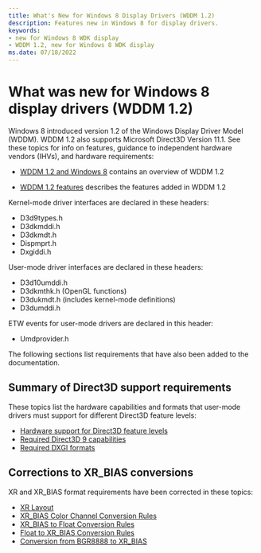 ```yaml
---
title: What's New for Windows 8 Display Drivers (WDDM 1.2)
description: Features new in Windows 8 for display drivers.
keywords:
- new for Windows 8 WDK display
- WDDM 1.2, new for Windows 8 WDK display
ms.date: 07/18/2022
---
```


# What was new for Windows 8 display drivers (WDDM 1.2)

Windows 8 introduced version 1.2 of the Windows Display Driver Model (WDDM). WDDM 1.2 also supports Microsoft Direct3D Version 11.1. See these topics for info on features, guidance to independent hardware vendors (IHVs), and hardware requirements:

* [WDDM 1.2 and Windows 8](wddm-in-windows-8.md) contains an overview of WDDM 1.2

* [WDDM 1.2 features](wddm-v1-2-features.md) describes the features added in WDDM 1.2

Kernel-mode driver interfaces are declared in these headers:

* D3d9types.h
* D3dkmddi.h
* D3dkmdt.h
* Dispmprt.h
* Dxgiddi.h

User-mode driver interfaces are declared in these headers:

* D3d10umddi.h
* D3dkmthk.h (OpenGL functions)
* D3dukmdt.h (includes kernel-mode definitions)
* D3dumddi.h

ETW events for user-mode drivers are declared in this header:

* Umdprovider.h

The following sections list requirements that have also been added to the documentation.

## Summary of Direct3D support requirements

These topics list the hardware capabilities and formats that user-mode drivers must support for different Direct3D feature levels:

* [Hardware support for Direct3D feature levels](hardware-support-for-direct3d-feature-levels.md)
* [Required Direct3D 9 capabilities](required-direct3d-9-capabilities.md)
* [Required DXGI formats](required-dxgi-formats.md)

## Corrections to XR_BIAS conversions

XR and XR_BIAS format requirements have been corrected in these topics:

* [XR Layout](xr-layout.md)
* [XR_BIAS Color Channel Conversion Rules](xr-bias-color-channel-conversion-rules.md)
* [XR_BIAS to Float Conversion Rules](xr-bias-to-float-conversion-rules.md)
* [Float to XR_BIAS Conversion Rules](float-to-xr-bias-conversion-rules.md)
* [Conversion from BGR8888 to XR_BIAS](conversion-from-bgr8888-to-xr-bias.md)
